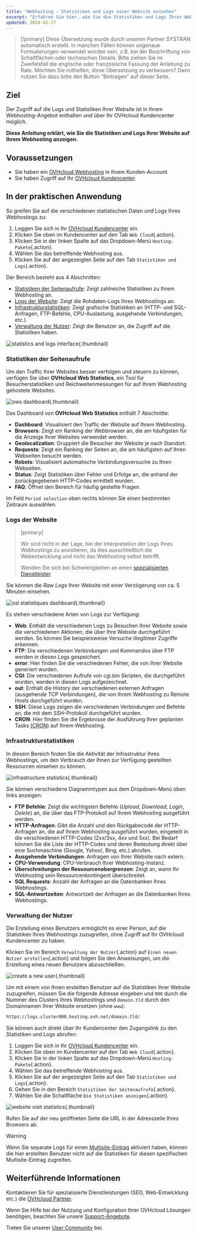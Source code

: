 ```yaml
---
title: "Webhosting - Statistiken und Logs einer Website einsehen"
excerpt: "Erfahren Sie hier, wie Sie die Statistiken und Logs Ihrer Website auf Ihrem Webhosting einsehen"
updated: 2024-02-27
---
```


> [!primary]
> Diese Übersetzung wurde durch unseren Partner SYSTRAN automatisch erstellt. In manchen Fällen können ungenaue Formulierungen verwendet worden sein, z.B. bei der Beschriftung von Schaltflächen oder technischen Details. Bitte ziehen Sie im Zweifelsfall die englische oder französische Fassung der Anleitung zu Rate. Möchten Sie mithelfen, diese Übersetzung zu verbessern? Dann nutzen Sie dazu bitte den Button "Beitragen" auf dieser Seite.
>

## Ziel

Der Zugriff auf die Logs und Statistiken Ihrer Website ist in Ihrem Webhosting-Angebot enthalten und über Ihr OVHcloud Kundencenter möglich.

**Diese Anleitung erklärt, wie Sie die Statistiken und Logs Ihrer Website auf Ihrem Webhosting anzeigen.**

## Voraussetzungen

- Sie haben ein [OVHcloud Webhosting](/links/web/hosting) in Ihrem Kunden-Account.
- Sie haben Zugriff auf Ihr [OVHcloud Kundencenter](/links/manager).

## In der praktischen Anwendung

So greifen Sie auf die verschiedenen statistischen Daten und Logs Ihres Webhostings zu: 

1. Loggen Sie sich in Ihr [OVHcloud Kundencenter](/links/manager) ein.
2. Klicken Sie oben im Kundencenter auf den Tab `Web Cloud`{.action}.
3. Klicken Sie in der linken Spalte auf das Dropdown-Menü `Hosting-Pakete`{.action}.
4. Wählen Sie das betreffende Webhosting aus.
5. Klicken Sie auf der angezeigten Seite auf den Tab `Statistiken und Logs`{.action}.

Der Bereich besteht aus 4 Abschnitten:

- [Statistiken der Seitenaufrufe](#website-stats): Zeigt zahlreiche Statistiken zu Ihrem Webhosting an.
- [Logs der Website](#website-logs): Zeigt die Rohdaten-Logs Ihres Webhostings an.
- [Infrastrukturstatistiken](#infra-stats): Zeigt grafische Statistiken an (HTTP- und SQL-Anfragen, FTP-Befehle, CPU-Auslastung, ausgehende Verbindungen, etc.).
- [Verwaltung der Nutzer](#admin-user): Zeigt die Benutzer an, die Zugriff auf die Statistiken haben.

![statistics and logs interface](/pages/assets/screens/control_panel/product-selection/web-cloud/web-hosting/statistics-and-logs/tab.png){.thumbnail}

### Statistiken der Seitenaufrufe <a name="website-stats"></a>

Um den Traffic Ihrer Websites besser verfolgen und steuern zu können, verfügen Sie über **OVHcloud Web Statistics**, ein Tool für Besucherstatistiken und Reichweitenmessungen für auf Ihrem Webhosting gehostete Websites.

![ows dashboard](/pages/assets/screens/other/web-tools/logs/ows-presentation.gif){.thumbnail}

Das Dashboard von **OVHcloud Web Statistics** enthält 7 Abschnitte:

- **Dashboard**: Visualisiert den Traffic der Website auf Ihrem Webhosting.
- **Browsers**: Zeigt ein Ranking der Webbrowser an, die am häufigsten für die Anzeige Ihrer Websites verwendet werden.
- **Geolocalization**: Gruppiert die Besucher der Website je nach Standort.
- **Requests**: Zeigt ein Ranking der Seiten an, die am häufigsten auf Ihren Webseiten besucht werden.
- **Robots**: Visualisiert automatische Verbindungsversuche zu Ihren Webseiten.
- **Status**: Zeigt Statistiken über Fehler und Erfolge an, die anhand der zurückgegebenen HTTP-Codes ermittelt wurden.
- **FAQ**: Öffnet den Bereich für häufig gestellte Fragen.

Im Feld `Period selection` oben rechts können Sie einen bestimmten Zeitraum auswählen.

### Logs der Website <a name="website-logs"></a>

> [primary]
>
> Wir sind nicht in der Lage, bei der Interpretation der Logs Ihres Webhostings zu assistieren, da dies ausschließlich die Webentwicklung und nicht das Webhosting selbst betrifft.
>
> Wenden Sie sich bei Schwierigkeiten an einen [spezialisierten Dienstleister](/links/partner).
>

Sie können die *Raw Logs* Ihrer Website mit einer Verzögerung von ca. 5 Minuten einsehen.

![osl statistiques dashboard](/pages/assets/screens/other/web-tools/logs/osl-statistics-board.png){.thumbnail}

Es stehen verschiedene Arten von Logs zur Verfügung:

- **Web**: Enthält die verschiedenen Logs zu Besuchen Ihrer Website sowie die verschiedenen Aktionen, die über Ihre Website durchgeführt werden. So können Sie beispielsweise Versuche illegitimer Zugriffe erkennen.
- **FTP**: Die verschiedenen Verbindungen und Kommandos über FTP werden in diesen Logs gespeichert.
- **error**: Hier finden Sie die verschiedenen Fehler, die von Ihrer Website generiert wurden.
- **CGI**: Die verschiedenen Aufrufe von cgi.bin Skripten, die durchgeführt wurden, werden in diesen Logs aufgezeichnet.
- **out**: Enthält die History der verschiedenen externen Anfragen (ausgehende TCP Verbindungen), die von Ihrem Webhosting zu Remote Hosts durchgeführt wurden.
- **SSH**: Diese Logs zeigen die verschiedenen Verbindungen und Befehle an, die mit dem SSH-Protokoll durchgeführt wurden.
- **CRON**: Hier finden Sie die Ergebnisse der Ausführung Ihrer geplanten Tasks [(CRON)](/pages/web_cloud/web_hosting/cron_tasks) auf Ihrem Webhosting.

### Infrastrukturstatistiken <a name="infra-stats"></a>

In diesem Bereich finden Sie die Aktivität der Infrastruktur Ihres Webhostings, um den Verbrauch der Ihnen zur Verfügung gestellten Ressourcen einsehen zu können.

![infrastructure statistics](/pages/assets/screens/control_panel/product-selection/web-cloud/web-hosting/statistics-and-logs/infrastructure-statistics-graph.png){.thumbnail}

Sie können verschiedene Diagrammtypen aus dem Dropdown-Menü oben links anzeigen:

- **FTP Befehle**: Zeigt die wichtigsten Befehle (*Upload*, *Download*, *Login*, *Delete*) an, die über das FTP-Protokoll auf Ihrem Webhosting ausgeführt werden.
- **HTTP-Anfragen**: Gibt die Anzahl und den Rückgabecode der HTTP-Anfragen an, die auf Ihrem Webhosting ausgeführt wurden, eingeteilt in die verschiedenen HTTP-Codes (2xx/3xx, 4xx und 5xx). Bei Bedarf können Sie die Liste der HTTP-Codes und deren Bedeutung direkt über eine Suchmaschine (Google, Yahoo!, Bing, etc.) abrufen.
- **Ausgehende Verbindungen**: Anfragen von Ihrer Website nach extern.
- **CPU-Verwendung**: CPU-Verbrauch Ihrer Webhosting-Instanz.
- **Überschreitungen der Ressourcenobergrenzen**: Zeigt an, wann Ihr Webhosting sein Ressourcenkontingent überschreitet.
- **SQL Requests**: Anzahl der Anfragen an die Datenbanken Ihres Webhostings.
- **SQL-Antwortzeiten**: Antwortzeit der Anfragen an die Datenbanken Ihres Webhostings.

### Verwaltung der Nutzer <a name="admin-user"></a>

Die Erstellung eines Benutzers ermöglicht es einer Person, auf die Statistiken Ihres Webhostings zuzugreifen, ohne Zugriff auf Ihr OVHcloud Kundencenter zu haben.

Klicken Sie im Bereich `Verwaltung der Nutzer`{.action} auf `Einen neuen Nutzer erstellen`{.action} und folgen Sie den Anweisungen, um die Erstellung eines neuen Benutzers abzuschließen.

![create a new user](/pages/assets/screens/control_panel/product-selection/web-cloud/web-hosting/statistics-and-logs/create-a-new-user.png){.thumbnail}

Um mit einem von Ihnen erstellten Benutzer auf die Statistiken Ihrer Website zuzugreifen, müssen Sie die folgende Adresse eingeben und `000` durch die Nummer des Clusters Ihres Webhostings und `domain.tld` durch den Domainnamen Ihrer Website ersetzen (ohne `www`):

```bash
https://logs.cluster000.hosting.ovh.net/domain.tld/
```

Sie können auch direkt über Ihr Kundencenter den Zugangslink zu den Statistiken und Logs abrufen:

1. Loggen Sie sich in Ihr [OVHcloud Kundencenter](/links/manager) ein.
2. Klicken Sie oben im Kundencenter auf den Tab `Web Cloud`{.action}.
3. Klicken Sie in der linken Spalte auf das Dropdown-Menü `Hosting-Pakete`{.action}.
4. Wählen Sie das betreffende Webhosting aus.
5. Klicken Sie auf der angezeigten Seite auf den Tab `Statistiken und Logs`{.action}.
6. Gehen Sie in den Bereich `Statistiken der Seitenaufrufe`{.action}.
7. Wählen Sie die Schaltfläche `Die Statistiken anzeigen`{.action}.

![website visit statistics](/pages/assets/screens/control_panel/product-selection/web-cloud/web-hosting/statistics-and-logs/view-statistics.png){.thumbnail}

Rufen Sie auf der neu geöffneten Seite die URL in der Adresszeile Ihres Browsers ab.

> [!warning]
>
> Wenn Sie separate Logs für einen [Multisite-Eintrag](/pages/web_cloud/web_hosting/multisites_configure_multisite) aktiviert haben, können die hier erstellten Benutzer nicht auf die Statistiken für diesen spezifischen Multisite-Eintrag zugreifen.
>

## Weiterführende Informationen

Kontaktieren Sie für spezialisierte Dienstleistungen (SEO, Web-Entwicklung etc.) die [OVHcloud Partner](/links/partner).

Wenn Sie Hilfe bei der Nutzung und Konfiguration Ihrer OVHcloud Lösungen benötigen, beachten Sie unsere [Support-Angebote](/links/support).

Treten Sie unserer [User Community](/links/community) bei.
